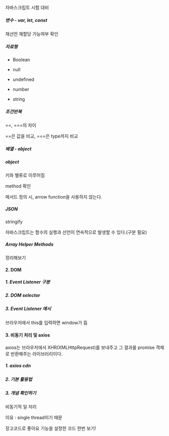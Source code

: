 자바스크립트 시험 대비

##### 변수 - var, let, const

재선언 재할당 가능여부 확인

##### 자료형

- Boolean

- null
- undefined
- number
- string

##### 조건반복

==, ===의 차이

==은 값을 비교, ===은 type까지 비교



##### 배열 - object

##### object

키와 밸류로 이루어짐

method 확인

메서드 정의 시, arrow function을 사용하지 않는다.



##### JSON

stringify



자바스크립트는 함수의 실행과 선언이 연속적으로 발생할 수 있다.(구분 필요)



##### Array Helper Methods

정리해보기

#### 2. DOM

##### 1. Event Listener 구분

##### 2. DOM selector

##### 3. Event Listener 예시

브라우저에서 this를 입력하면 window가 뜸



#### 3. 비동기 처리 및 axios

axios는 브라우저에서 XHR(XMLHttpRequest)를 보내주고 그 결과를  promise 객체로 반환해주는 라이브러리이다.

##### 1.  axios cdn

##### 2. 기본 활용법

##### 3. 개념 확인하기

비동기적 일 처리 

이유 : single thread이기 때문



장고코드로 좋아요 기능을 설정한 코드 한번 보기!





